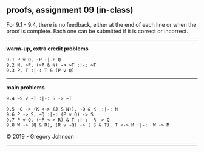 ## proofs, assignment 09 (in-class)

For 9.1 - 9.4, there is no feedback, either at the end of each line or when the proof is complete. Each one can be submitted if it is correct or incorrect.

---

**warm-up, extra credit problems**


~~~{.ProofChecker .JohnsonSL options="fonts tabindent render exam resize" guides="fitch" feedback="none" points="1" late-credit="1"}
9.1 P v Q, ~P :|-: Q 
9.2 N, ~P, (~P & N) -> ~T :|-: ~T
9.3 P, T :|-: T & (P v Q) 
~~~

---

**main problems**

~~~{.ProofChecker .JohnsonSL options="fonts tabindent render exam" guides="fitch" feedback="none" points="12" late-credit="9"}
9.4 ~S v ~T :|-: S -> ~T 
~~~

~~~{.ProofChecker .JohnsonSL options="fonts tabindent render" guides="fitch" points="22" late-credit="17"}
9.5 ~Q -> (K <-> (J & N)), ~Q & K  :|-: N
9.6 P -> S, ~Q :|-: (P v Q) -> S
9.7 P v Q, (~P <-> R) & T :|-:  R -> Q  
9.8 W -> (Q & R), (R v ~Q) -> ( S & T), T <-> M :|-:  W -> M
~~~

<p>&copy; 2019 - <script>document.write(new Date().getFullYear())</script> Gregory Johnson</p>

---